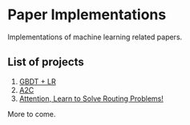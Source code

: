 # Paper Implementations

Implementations of machine learning related papers.

## List of projects

1. [GBDT + LR](./GBDT_LR)
2. [A2C](./A2C)
3. [Attention, Learn to Solve Routing Problems!](https://github.com/wpwei/attention_to_route)

More to come.
